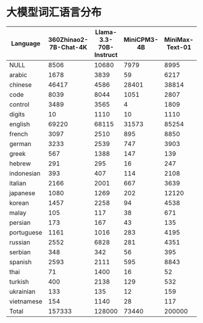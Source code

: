 # 大模型词汇语言分布

| Language | 360Zhinao2-7B-Chat-4K | Llama-3.3-70B-Instruct | MiniCPM3-4B | MiniMax-Text-01 | Mistral-7B-Instruct-v0.3 | Phi-3.5-mini-instruct | Yi-1.5-34B-Chat | deepseek_v3 | gemma-2-9b-it | glm-4-9b-chat | gpt-4o | internlm3-8b-instruct | qwen2.5-72b | telechat-7B |
|----------|---|---|---|---|---|---|---|---|---|---|---|---|---|---|
| NULL | 8506 | 10680 | 7979 | 8995 | 3604 | 4049 | 3005 | 8399 | 31998 | 7452 | 29789 | 19498 | 14054 | 11568 |
| arabic | 1678 | 3839 | 59 | 6217 | 77 | 72 | 32 | 3239 | 6186 | 2050 | 8120 | 13148 | 3687 | 55 |
| chinese | 46417 | 4586 | 28401 | 38814 | 1510 | 744 | 21424 | 35361 | 22073 | 28816 | 7809 | 10481 | 25281 | 30192 |
| code | 8039 | 8044 | 1051 | 2807 | 75 | 54 | 1120 | 1226 | 2520 | 8041 | 4744 | 269 | 8039 | 785 |
| control | 3489 | 3565 | 4 | 1809 | 1 | 1 | 9 | 1011 | 64 | 3489 | 3381 | 0 | 3488 | 790 |
| digits | 10 | 1110 | 10 | 1110 | 10 | 10 | 10 | 1110 | 10 | 541 | 1110 | 10 | 10 | 2619 |
| english | 69220 | 68115 | 31573 | 85254 | 21257 | 18323 | 33094 | 55855 | 121320 | 70161 | 90827 | 37084 | 66656 | 71390 |
| french | 3097 | 2510 | 895 | 8850 | 904 | 1280 | 919 | 2506 | 8647 | 3302 | 5915 | 1374 | 2681 | 10090 |
| german | 3233 | 2539 | 747 | 3903 | 919 | 1515 | 769 | 2509 | 9877 | 3779 | 6821 | 5689 | 2592 | 3135 |
| greek | 567 | 1388 | 147 | 139 | 62 | 65 | 28 | 626 | 1249 | 840 | 1511 | 79 | 138 | 197 |
| hebrew | 291 | 295 | 16 | 247 | 38 | 36 | 4 | 715 | 1317 | 291 | 2601 | 27 | 3431 | 164 |
| indonesian | 393 | 407 | 114 | 2108 | 82 | 82 | 110 | 568 | 2084 | 403 | 1121 | 269 | 365 | 3825 |
| italian | 2166 | 2001 | 667 | 3639 | 653 | 844 | 722 | 1908 | 6631 | 2598 | 3737 | 1137 | 1960 | 3704 |
| japanese | 1080 | 1269 | 202 | 12120 | 181 | 177 | 111 | 993 | 7387 | 1110 | 1034 | 134 | 2249 | 395 |
| korean | 1457 | 2258 | 94 | 4538 | 347 | 113 | 29 | 1132 | 2321 | 557 | 2385 | 6407 | 3483 | 361 |
| malay | 105 | 117 | 38 | 671 | 29 | 26 | 32 | 190 | 710 | 111 | 382 | 125 | 98 | 1206 |
| persian | 173 | 167 | 43 | 135 | 24 | 28 | 49 | 73 | 120 | 170 | 185 | 51 | 166 | 107 |
| portuguese | 1161 | 1016 | 283 | 4195 | 291 | 404 | 293 | 1010 | 3910 | 1350 | 3326 | 675 | 1119 | 5096 |
| russian | 2552 | 6828 | 281 | 4351 | 1826 | 3050 | 1281 | 5470 | 13530 | 10058 | 14566 | 16280 | 4435 | 1053 |
| serbian | 348 | 342 | 56 | 395 | 43 | 50 | 50 | 237 | 294 | 330 | 542 | 506 | 303 | 272 |
| spanish | 2593 | 2111 | 595 | 8843 | 637 | 873 | 592 | 2035 | 9053 | 2971 | 5680 | 1162 | 2178 | 9108 |
| thai | 71 | 1400 | 16 | 52 | 59 | 47 | 8 | 1255 | 1311 | 72 | 1575 | 9092 | 2584 | 66 |
| turkish | 400 | 2138 | 129 | 532 | 101 | 120 | 259 | 297 | 1974 | 800 | 1740 | 329 | 1354 | 765 |
| ukrainian | 133 | 135 | 12 | 159 | 13 | 9 | 13 | 76 | 70 | 136 | 158 | 27 | 136 | 129 |
| vietnamese | 154 | 1140 | 28 | 117 | 25 | 28 | 29 | 199 | 1344 | 824 | 941 | 4716 | 1156 | 3063 |
| Total | 157333 | 128000 | 73440 | 200000 | 32768 | 32000 | 63992 | 128000 | 256000 | 150252 | 200000 | 128569 | 151643 | 160135 |

